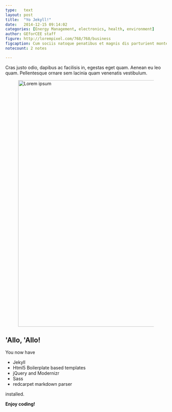 ```yaml
---
type:	text
layout: post
title:  "Yo Jekyll!"
date:	2014-12-15 09:14:02
categories: [Energy Management, electronics, health, environment]
author:	GEforCEE staff
figure: http://lorempixel.com/768/768/business
figcaption: Cum sociis natoque penatibus et magnis dis parturient montes, nascetur ridiculus mus.
notecount: 2 notes

---
```

Cras justo odio, dapibus ac facilisis in, egestas eget quam. Aenean eu leo quam. Pellentesque ornare sem lacinia quam venenatis vestibulum.

<!--more-->

<figure><img src="http://lorempixel.com/640/768/technics" width="640" height="768" alt="Lorem ipsum"></figure>



## 'Allo, 'Allo!

You now have

- Jekyll
- Html5 Boilerplate based templates
- jQuery and Modernizr
- Sass
- redcarpet markdown parser

installed.

**Enjoy coding!**
